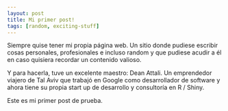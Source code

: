 ```yaml
---
layout: post
title: Mi primer post!
tags: [random, exciting-stuff]
---
```


Siempre quise tener mi propia página web. Un sitio donde pudiese escribir cosas personales, profesionales e incluso random y que pudiese acudir a él en caso quisiera recordar un contenido valioso.

Y para hacerla, tuve un excelente maestro: Dean Attali. Un emprendedor viajero de Tal Aviv que trabajó en Google como desarrollador de software y ahora tiene su propia start up de desarrollo y consultoría en R / Shiny. 

Este es mi primer post de prueba.